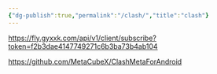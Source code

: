 ```yaml
---
{"dg-publish":true,"permalink":"/clash/","title":"clash"}
---
```


https://fly.gyxxk.com/api/v1/client/subscribe?token=f2b3dae4147749271c6b3ba73b4ab104

https://github.com/MetaCubeX/ClashMetaForAndroid

